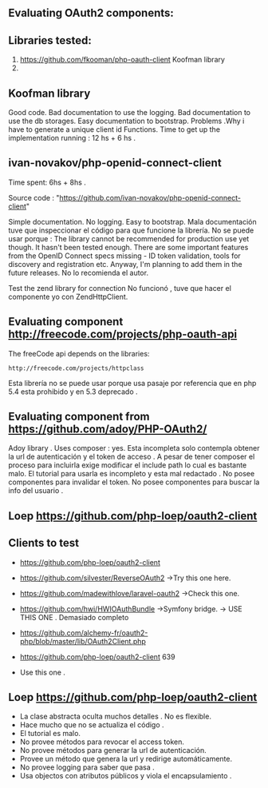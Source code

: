 Evaluating OAuth2 components:
-----------------------------

Libraries tested:
-----------------

1.  https://github.com/fkooman/php-oauth-client Koofman library
2. 

Koofman library
---------------
Good code.
Bad documentation to use the logging.
Bad documentation to use the db storages.
Easy documentation to bootstrap.
Problems .Why i have to generate a unique client id
Functions.
Time to get up the implementation running : 12 hs + 6 hs .

 ivan-novakov/php-openid-connect-client
---------------------------------------


Time spent: 6hs + 8hs .

Source code : "https://github.com/ivan-novakov/php-openid-connect-client"

Simple documentation.
No logging.
Easy to bootstrap.
Mala documentación tuve que inspeccionar el código para que funcione
la librería. 
No se puede usar porque :
The library cannot be recommended for production use yet though. It hasn't been tested enough. There are some important features from the OpenID Connect specs missing - ID token validation, tools for discovery and registration etc. Anyway, I'm planning to add them in the future releases.
No lo recomienda el autor.

Test the zend library for connection
No funcionó , tuve que hacer el componente yo con ZendHttpClient.

Evaluating component http://freecode.com/projects/php-oauth-api
---------------------------------------------------------------

The freeCode api depends on the libraries:
```
http://freecode.com/projects/httpclass
```
Esta librería no se puede usar porque usa pasaje por referencia que 
en php 5.4 esta prohibido y en 5.3 deprecado .

Evaluating component from https://github.com/adoy/PHP-OAuth2/
---------------------------------------------------------------
Adoy library .
Uses composer : yes.
Esta incompleta solo contempla obtener la url de autenticación
y el token de acceso .
A pesar de tener composer el proceso para incluirla exige modificar el 
include path lo cual es bastante malo.
El tutorial para usarla es incompleto y esta mal redactado .
No posee componentes para invalidar el token.
No posee componentes para buscar la info del usuario .

Loep https://github.com/php-loep/oauth2-client
----------------------------------------------

Clients to test
---------------

 * https://github.com/php-loep/oauth2-client
 * https://github.com/silvester/ReverseOAuth2 ->Try this one here.
 * https://github.com/madewithlove/laravel-oauth2 ->Check this one.
 * https://github.com/hwi/HWIOAuthBundle ->Symfony bridge. -> USE THIS ONE . Demasiado completo
 * https://github.com/alchemy-fr/oauth2-php/blob/master/lib/OAuth2Client.php

 * https://github.com/php-loep/oauth2-client 639

 * Use this one .

Loep https://github.com/php-loep/oauth2-client
----------------------------------------------

 * La clase abstracta oculta muchos detalles . No es flexible.
 * Hace mucho que no se actualiza el código .
 * El tutorial es malo.
 * No provee métodos para revocar el access token. 
 * No provee métodos para generar la url de autenticación.
 * Provee un método que genera la url y redirige automáticamente.
 * No provee logging para saber que pasa .
 * Usa objectos con atributos públicos y viola el encapsulamiento .